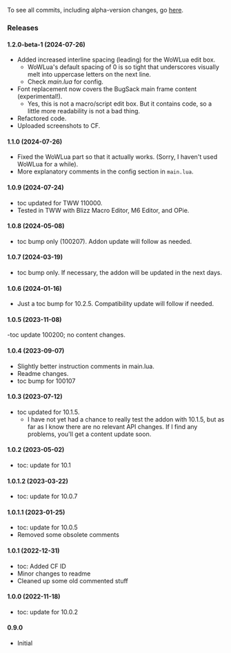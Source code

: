 To see all commits, including alpha-version changes, go [here](https://github.com/tflo/EditBox-Font-Improver/commits/master/).

### Releases

#### 1.2.0-beta-1 (2024-07-26)

- Added increased interline spacing (leading) for the WoWLua edit box.
    - WoWLua's default spacing of 0 is so tight that underscores visually melt into uppercase letters on the next line.
    - Check *main.lua* for config.
- Font replacement now covers the BugSack main frame content (experimental!).
    - Yes, this is not a macro/script edit box. But it contains code, so a little more readability is not a bad thing.
- Refactored code.
- Uploaded screenshots to CF.

#### 1.1.0 (2024-07-26)

- Fixed the WoWLua part so that it actually works. (Sorry, I haven't used WoWLua for a while).
- More explanatory comments in the config section in `main.lua`.

#### 1.0.9 (2024-07-24)

- toc updated for TWW 110000.
- Tested in TWW with Blizz Macro Editor, M6 Editor, and OPie.

#### 1.0.8 (2024-05-08)

- toc bump only (100207). Addon update will follow as needed.

#### 1.0.7 (2024-03-19)

- toc bump only. If necessary, the addon will be updated in the next days.

#### 1.0.6 (2024-01-16)

- Just a toc bump for 10.2.5. Compatibility update will follow if needed.

#### 1.0.5 (2023-11-08)

-toc update 100200; no content changes.

#### 1.0.4 (2023-09-07)

- Slightly better instruction comments in main.lua.
- Readme changes.
- toc bump for 100107

#### 1.0.3 (2023-07-12)

- toc updated for 10.1.5.
  - I have not yet had a chance to really test the addon with 10.1.5, but as far as I know there are no relevant API changes. If I find any problems, you'll get a content update soon.

#### 1.0.2 (2023-05-02)

- toc: update for 10.1

#### 1.0.1.2 (2023-03-22)

- toc: update for 10.0.7

#### 1.0.1.1 (2023-01-25)

- toc: update for 10.0.5
- Removed some obsolete comments

#### 1.0.1 (2022-12-31)

- toc: Added CF ID
- Minor changes to readme
- Cleaned up some old commented stuff

#### 1.0.0 (2022-11-18)

- toc: update for 10.0.2

#### 0.9.0

- Initial
